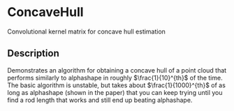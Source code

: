 # ConcaveHull
Convolutional kernel matrix for concave hull estimation

## Description
Demonstrates an algorithm for obtaining a concave hull of a point cloud that performs similarly to alphashape in roughly $\frac{1}{10}^{th}$ of the time. 
The basic algorithm is unstable, but takes about $\frac{1}{1000}^{th}$ of as long as alphashape (shown in the paper) that you can keep trying until you 
find a rod length that works and still end up beating alphashape.

